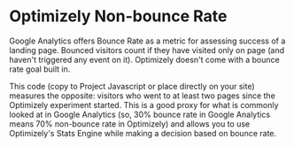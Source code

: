 # Optimizely Non-bounce Rate

Google Analytics offers Bounce Rate as a metric for assessing success of a landing page. Bounced visitors count if they have visited only on page (and haven't triggered any event on it). Optimizely doesn't come with a bounce rate goal built in.

This code (copy to Project Javascript or place directly on your site) measures the opposite: visitors who went to at least two pages since the Optimizely experiment started. This is a good proxy for what is commonly looked at in Google Analytics (so, 30% bounce rate in Google Analytics means 70% non-bounce rate in Optimizely) and allows you to use Optimizely's Stats Engine while making a decision based on bounce rate.
